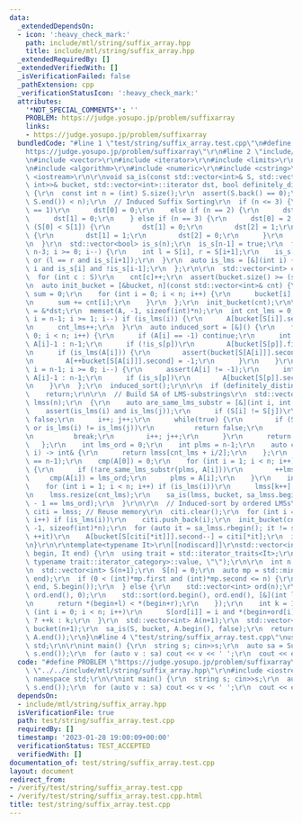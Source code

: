 ```yaml
---
data:
  _extendedDependsOn:
  - icon: ':heavy_check_mark:'
    path: include/mtl/string/suffix_array.hpp
    title: include/mtl/string/suffix_array.hpp
  _extendedRequiredBy: []
  _extendedVerifiedWith: []
  _isVerificationFailed: false
  _pathExtension: cpp
  _verificationStatusIcon: ':heavy_check_mark:'
  attributes:
    '*NOT_SPECIAL_COMMENTS*': ''
    PROBLEM: https://judge.yosupo.jp/problem/suffixarray
    links:
    - https://judge.yosupo.jp/problem/suffixarray
  bundledCode: "#line 1 \"test/string/suffix_array.test.cpp\"\n#define PROBLEM \"\
    https://judge.yosupo.jp/problem/suffixarray\"\r\n#line 2 \"include/mtl/string/suffix_array.hpp\"\
    \n#include <vector>\r\n#include <iterator>\r\n#include <limits>\r\n#include <cassert>\r\
    \n#include <algorithm>\r\n#include <numeric>\r\n#include <cstring>\r\n#include\
    \ <iostream>\r\n\r\nvoid sa_is(const std::vector<int>& S, std::vector<std::pair<int,\
    \ int>>& bucket, std::vector<int>::iterator dst, bool definitely_distinct_lmss)\
    \ {\r\n  const int n = (int) S.size();\r\n  assert(S.back() == 0);\r\n  assert(*max_element(S.begin(),\
    \ S.end()) < n);\r\n  // Induced Suffix Sorting\r\n  if (n <= 3) {\r\n    if (n\
    \ == 1)\r\n      dst[0] = 0;\r\n    else if (n == 2) {\r\n      dst[0] = 1;\r\n\
    \      dst[1] = 0;\r\n    } else if (n == 3) {\r\n      dst[0] = 2;\r\n      if\
    \ (S[0] < S[1]) {\r\n        dst[1] = 0;\r\n        dst[2] = 1;\r\n      } else\
    \ {\r\n        dst[1] = 1;\r\n        dst[2] = 0;\r\n      }\r\n    }\r\n    return;\r\
    \n  }\r\n  std::vector<bool> is_s(n);\r\n  is_s[n-1] = true;\r\n  for (int i =\
    \ n-3; i >= 0; i--) {\r\n    int l = S[i], r = S[i+1];\r\n    is_s[i] = l < r\
    \ or (l == r and is_s[i+1]);\r\n  }\r\n  auto is_lms = [&](int i) {\r\n    return\
    \ i and is_s[i] and !is_s[i-1];\r\n  };\r\n\r\n  std::vector<int> cnt(n);\r\n\
    \  for (int c : S)\r\n    cnt[c]++;\r\n  assert(bucket.size() >= (size_t)n);\r\
    \n  auto init_bucket = [&bucket, n](const std::vector<int>& cnt) {\r\n    int\
    \ sum = 0;\r\n    for (int i = 0; i < n; i++) {\r\n      bucket[i] = {sum, sum+cnt[i]-1};\r\
    \n      sum += cnt[i];\r\n    }\r\n  };\r\n  init_bucket(cnt);\r\n\r\n  auto A\
    \ = &*dst;\r\n  memset(A, -1, sizeof(int)*n);\r\n  int cnt_lms = 0;\r\n  for (int\
    \ i = n-1; i >= 1; i--) if (is_lms(i)) {\r\n      A[bucket[S[i]].second--] = i;\r\
    \n      cnt_lms++;\r\n  }\r\n  auto induced_sort = [&]() {\r\n    for (int i =\
    \ 0; i < n; i++) {\r\n      if (A[i] == -1) continue;\r\n      int p = A[i] ?\
    \ A[i]-1 : n-1;\r\n      if (!is_s[p])\r\n        A[bucket[S[p]].first++] = p;\r\
    \n      if (is_lms(A[i])) {\r\n        assert(bucket[S[A[i]]].second+1 == i);\r\
    \n        A[++bucket[S[A[i]]].second] = -1;\r\n      }\r\n    }\r\n    for (int\
    \ i = n-1; i >= 0; i--) {\r\n      assert(A[i] != -1);\r\n      int p = A[i] ?\
    \ A[i]-1 : n-1;\r\n      if (is_s[p])\r\n        A[bucket[S[p]].second--] = p;\r\
    \n    }\r\n  };\r\n  induced_sort();\r\n\r\n  if (definitely_distinct_lmss)\r\n\
    \    return;\r\n\r\n  // Build SA of LMS-substrings\r\n  std::vector<int> sa_lmss(cnt_lms),\
    \ lmss(n);\r\n  {\r\n    auto are_same_lms_substr = [&](int i, int j) {\r\n  \
    \    assert(is_lms(i) and is_lms(j));\r\n      if (S[i] != S[j])\r\n        return\
    \ false;\r\n      i++; j++;\r\n      while(true) {\r\n        if (S[i] != S[j]\
    \ or is_lms(i) != is_lms(j))\r\n          return false;\r\n        if (is_lms(i))\r\
    \n          break;\r\n        i++; j++;\r\n      }\r\n      return true;\r\n \
    \   };\r\n    int lms_ord = 0;\r\n    int plms = n-1;\r\n    auto cmp = [&](int\
    \ i) -> int& {\r\n      return lmss[cnt_lms + i/2];\r\n    };\r\n    assert(A[0]\
    \ == n-1);\r\n    cmp(A[0]) = 0;\r\n    for (int i = 1; i < n; i++) if (is_lms(A[i]))\
    \ {\r\n      if (!are_same_lms_substr(plms, A[i]))\r\n        ++lms_ord;\r\n \
    \     cmp(A[i]) = lms_ord;\r\n      plms = A[i];\r\n    }\r\n    int k = 0;\r\n\
    \    for (int i = 1; i < n; i++) if (is_lms(i))\r\n      lmss[k++] = cmp(i);\r\
    \n    lmss.resize(cnt_lms);\r\n    sa_is(lmss, bucket, sa_lmss.begin(), cnt_lms\
    \ - 1 == lms_ord);\r\n  }\r\n\r\n  // Induced-sort by ordered LMSs\r\n  auto&\
    \ citi = lmss; // Reuse memory\r\n  citi.clear();\r\n  for (int i = 1; i < n;\
    \ i++) if (is_lms(i))\r\n    citi.push_back(i);\r\n  init_bucket(cnt);\r\n  memset(A,\
    \ -1, sizeof(int)*n);\r\n  for (auto it = sa_lmss.rbegin(); it != sa_lmss.rend();\
    \ ++it)\r\n    A[bucket[S[citi[*it]]].second--] = citi[*it];\r\n  induced_sort();\r\
    \n}\r\n\r\ntemplate<typename It>\r\n[[nodiscard]]\r\nstd::vector<int> SuffixArray(It\
    \ begin, It end) {\r\n  using trait = std::iterator_traits<It>;\r\n  static_assert(std::is_base_of<std::random_access_iterator_tag,\
    \ typename trait::iterator_category>::value, \"\");\r\n\r\n  int n = end - begin;\r\
    \n  std::vector<int> S(n+1);\r\n  S[n] = 0;\r\n  auto mp = std::minmax_element(begin,\
    \ end);\r\n  if (0 < (int)*mp.first and (int)*mp.second <= n) {\r\n    std::copy(begin,\
    \ end, S.begin());\r\n  } else {\r\n    std::vector<int> ord(n);\r\n    std::iota(ord.begin(),\
    \ ord.end(), 0);\r\n    std::sort(ord.begin(), ord.end(), [&](int l, int r) {\r\
    \n      return *(begin+l) < *(begin+r);\r\n    });\r\n    int k = 1;\r\n    for\
    \ (int i = 0; i < n; i++)\r\n      S[ord[i]] = i and *(begin+ord[i]) != *(begin+ord[i-1])\
    \ ? ++k : k;\r\n  }\r\n  std::vector<int> A(n+1);\r\n  std::vector<std::pair<int,int>>\
    \ bucket(n+1);\r\n  sa_is(S, bucket, A.begin(), false);\r\n  return std::vector<int>(A.begin()+1,\
    \ A.end());\r\n}\n#line 4 \"test/string/suffix_array.test.cpp\"\nusing namespace\
    \ std;\r\n\r\nint main() {\r\n  string s; cin>>s;\r\n  auto sa = SuffixArray(s.begin(),\
    \ s.end());\r\n  for (auto v : sa) cout << v << ' ';\r\n  cout << endl;\r\n}\n"
  code: "#define PROBLEM \"https://judge.yosupo.jp/problem/suffixarray\"\r\n#include\
    \ \"../../include/mtl/string/suffix_array.hpp\"\r\n#include <iostream>\r\nusing\
    \ namespace std;\r\n\r\nint main() {\r\n  string s; cin>>s;\r\n  auto sa = SuffixArray(s.begin(),\
    \ s.end());\r\n  for (auto v : sa) cout << v << ' ';\r\n  cout << endl;\r\n}"
  dependsOn:
  - include/mtl/string/suffix_array.hpp
  isVerificationFile: true
  path: test/string/suffix_array.test.cpp
  requiredBy: []
  timestamp: '2023-01-28 19:00:09+00:00'
  verificationStatus: TEST_ACCEPTED
  verifiedWith: []
documentation_of: test/string/suffix_array.test.cpp
layout: document
redirect_from:
- /verify/test/string/suffix_array.test.cpp
- /verify/test/string/suffix_array.test.cpp.html
title: test/string/suffix_array.test.cpp
---
```

